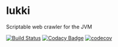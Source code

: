 # lukki

Scriptable web crawler for the JVM

[![Build Status](https://travis-ci.org/Lepovirta/lukki.svg?branch=master)](https://travis-ci.org/Lepovirta/lukki)
[![Codacy Badge](https://api.codacy.com/project/badge/Grade/05441464de2a4e7dacd217a7599290a1)](https://www.codacy.com/app/keveri/lukki?utm_source=github.com&amp;utm_medium=referral&amp;utm_content=Lepovirta/lukki&amp;utm_campaign=Badge_Grade)
[![codecov](https://codecov.io/gh/Lepovirta/lukki/branch/master/graph/badge.svg)](https://codecov.io/gh/Lepovirta/lukki)
